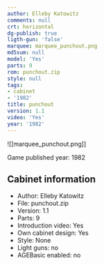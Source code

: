 ```yaml
---
author: Elleby Katowitz
comments: null
crt: horizontal
dg-publish: true
ligth-gun: 'false'
marquee: marquee_punchout.png
md5sum: null
model: 'Yes'
parts: 9
rom: punchout.zip
style: null
tags:
- cabinet
- '1982'
title: punchout
version: 1.1
video: 'Yes'
year: '1982'
---
```


![[marquee_punchout.png]]

Game published year: 1982

## Cabinet information

- Author: Elleby Katowitz
- File: punchout.zip
- Version: 1.1
- Parts: 9
- Introduction video: Yes
- Own cabinet design: Yes
- Style: None
- Light guns: no
- AGEBasic enabled: no

